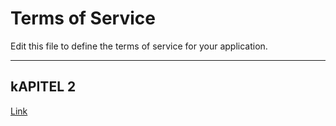 # Terms of Service

Edit this file to define the terms of service for your application.

***

## kAPITEL 2

[Link](/privacy-policy)
